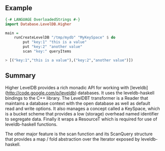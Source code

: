 ## Example

```Haskell
{-# LANGUAGE OverloadedStrings #-}
import Database.LevelDB.Higher

main =
    runCreateLevelDB "/tmp/mydb" "MyKeySpace" $ do
        put "key:1" "this is a value"
        put "key:2" "another value"
        scan "key:" queryItems

> [("key:1","this is a value"),("key:2","another value")])

```

## Summary

Higher LevelDB provides a rich monadic API for working with [leveldb] (http://code.google.com/p/leveldb) databases. It uses the leveldb-haskell bindings to the C++ library. The LevelDBT transformer is a Reader that maintains a database context with the open database as well as default read and write options. It also manages a concept called a KeySpace, which is a bucket scheme that provides a low (storage) overhead named identifier to segregate data. Finally it wraps a ResourceT which is required for use of leveldb-haskell functions.

The other major feature is the scan function and its ScanQuery structure that provides a map / fold abstraction over the Iterator exposed by leveldb-haskell.
